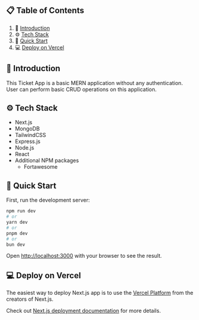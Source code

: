 ## 📋 <a name="table">Table of Contents</a>

1. 🤖 [Introduction](#introduction)
2. ⚙️ [Tech Stack](#tech-stack)
3. 🤸 [Quick Start](#quick-start)
4. 💻 [Deploy on Vercel](#deploy)

## <a name="introduction">🤖 Introduction</a>

This Ticket App is a basic MERN application without any authentication. User can perform basic CRUD operations on this application.

## <a name="tech-stack">⚙️ Tech Stack</a>

* Next.js
* MongoDB
* TailwindCSS
* Express.js
* Node.js
* React
* Additional NPM packages
    * Fortawesome


## <a name="quick-start">🤸 Quick Start</a>

First, run the development server:

```bash
npm run dev
# or
yarn dev
# or
pnpm dev
# or
bun dev
```

Open [http://localhost:3000](http://localhost:3000) with your browser to see the result.

## <a name="deploy">💻 Deploy on Vercel</a>

The easiest way to deploy Next.js app is to use the [Vercel Platform](https://vercel.com/new?utm_medium=default-template&filter=next.js&utm_source=create-next-app&utm_campaign=create-next-app-readme) from the creators of Next.js.

Check out [Next.js deployment documentation](https://nextjs.org/docs/deployment) for more details.
